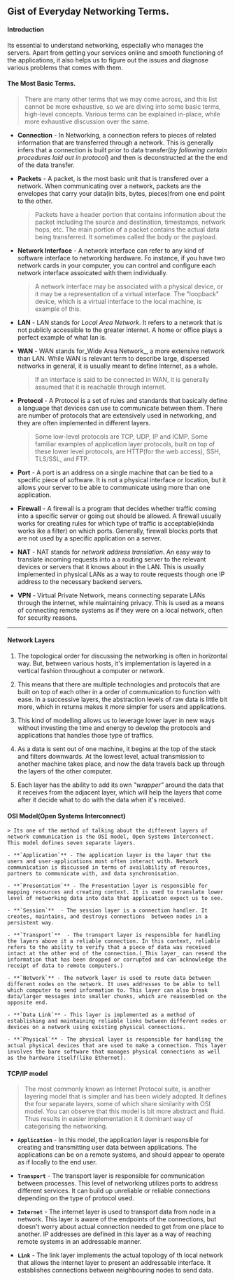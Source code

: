 ## Gist of Everyday Networking Terms.

#### Introduction
Its essential to understand networking, especially who manages the servers. Apart from getting your services online and smooth functioning of the applications, it also helps us to figure out the issues and diagnose various problems that comes with them.

#### The Most Basic Terms.
> There are many other terms that we may come across, and this list cannot be more exhaustive, so we are diving into some basic terms, high-level concepts. Various terms can be explained in-place, while more exhaustive discussion over the same.

- **Connection** - In Networking, a connection refers to pieces of related information that are transferred through a network. This is generally infers that a connection is built prior to data transfer(_by following certain procedures laid out in protocol_) and then is deconstructed at the the end of the data transfer.
- **Packets** - A packet, is the most basic unit that is transfered over a network. When communicating over a network, packets are the envelopes that carry your data(in bits, bytes, pieces)from one end point to the other.

  > Packets have a header portion that contains information about the packet including the source and destination, timestamps, network hops, etc. The main portion of a packet contains the actual data being transferred. It sometimes called the body or the payload.

- **Network Interface** - A network interface can refer to any kind of software interface to networking hardware. Fo instance, if you have two network cards in your computer, you can control and configure each network interface assoicated with them individually.
  > A network interface may be associated with a physical device, or it may be a representation of a virtual interface. The "loopback" device, which is a virtual interface to the local machine, is example of this.

- **LAN**  - LAN stands for _Local Area Network_. It refers to a network that is not publicly accessible to the greater internet. A home or office plays a perfect example of what lan is.

- **WAN** - WAN stands for_Wide Area Network_, a more extensive network than LAN. While WAN is relevant term to describe large, dispersed networks in general, it is usually meant to define Internet, as a whole.
  > If an interface is said to be connected in WAN, it is generally assumed that it is reachable through internet.

- **Protocol** - A Protocol is a set of rules and standards that basically define a language that devices can use to communicate between them. There are number of protocols that are extensively used in networking, and they are often implemented  in different layers.

  > Some low-level protocols are TCP, UDP, IP and ICMP. Some familiar examples of application layer protocols, built on top of these lower level protocols, are HTTP(for the web access), SSH, TLS/SSL, and FTP.

- **Port**  - A port is an address on a single machine that can be tied to a specific piece of software. It is not a physical interface or location, but it allows your server to be able to communicate using more than one application.

- **Firewall**  - A firewall is a program that decides whether traffic coming into a specific server or going out should be allowed. A firewall usually works for creating rules for which type of traffic is acceptable(kinda works ike a filter) on which ports. Generally, firewall blocks ports that are not used by a specific application on a server.

- **NAT** - NAT stands for _network address translation_. An easy way to translate incoming requests into a a routing server to the relevant devices or servers that it knows about in the LAN. This is usually implemented in physical LANs as a way to route requests though one IP address to the necessary backend servers.

- **VPN** - Virtual Private Network, means connecting separate LANs through the internet, while maintaining privacy. This is used as a means of connecting remote systems as if they were on a local network, often for security reasons.

**********************

#### Network Layers
1.  The topological order for discussing the networking is often in horizontal way. But, between various hosts, it's implementation is layered in a vertical fashion throughout a computer or network.

2. This means that there are multiple technologies and protocols that are built on top of each other in a order of communication to function with ease. In a successive layers, the abstraction levels of raw data is little bit more, which in returns makes it more simpler for users and applications.
3. This kind of modelling allows us to leverage lower layer in new ways without investing the time and energy to develop the protocols and applications that handles those type of traffics.

4. As a data is sent out of one machine, it begins at the top of the stack and filters downwards. At the lowest level, actual transmission to another machine takes place, and now the data travels back up through the layers of the other computer.
5. Each layer has the ability to add its own _"wrapper"_ around the data that it receives from the adjacent layer, which will help the layers that come after it decide what to do with the data when it's received.

  #### OSI Model(Open Systems Interconnect)
    > Its one of the method of talking about the different layers of network communication is the OSI model, Open Systems Interconnect. This model defines seven separate layers.

    - **`Application`** - The application layer is the layer that the users and user-applications most often interact with. Network communication is discussed in terms of availability of resources, partners to communicate with, and data synchronisation.

    - **`Presentation`** - The Presentation layer is responsible for mapping resources and creating context. It is used to translate lower level of networking data into data that application expect us to see.

    - **`Session`**  - The session layer is a connection handler. It creates, maintains, and destroys connections  between nodes in a persistent way.

    - **`Transport`**  - The transport layer is responsible for handling the layers above it a reliable connection. In this context, reliable refers to the ability to verify that a piece of data was received intact at the other end of the connection.(_This layer_ can resend the information that has been dropped or corrupted and can acknowledge the receipt of data to remote computers.)

    - **`Network`** - The network layer is used to route data between different nodes on the network. It uses addresses to be able to tell which computer to send information to. This layer can also break data/larger messages into smaller chunks, which are reassembled on the opposite end.

    - **`Data Link`** - This layer is implemented as a method of establishing and maintaining reliable links bwtween different nodes or devices on a network using existing physical connections.

    - **`Physical`** - The physical layer is responsible for handling the actual physical devices that are used to make a connection. This layer involves the bare software that manages physical connections as well as the hardware itself(like Ethernet).

  #### TCP/IP model
  > The most commonly known as Internet Protocol suite, is another layering model that is simpler and has been widely adopted. It defines the four separate layers, some of which share similarity with OSI model. You can observe that this model is bit more abstract and fluid. Thus results in easier implementation it it dominant way of categorising  the networking.

   - **`Application`** - In this model, the application layer is responsible for creating and transmitting user data between applications. The applications can be on a remote systems, and should appear to operate as if locally to the end user.  

   - **`Transport`** - The transport layer is responsible for communication between processes. This level of networking utilizes ports to address different services. It can build up unreliable or reliable connections depending on the type of protocol used.   

   - **`Internet`** - The internet layer is used to transport data from node in a network. This layer is aware of the endpoints of the connections, but doesn't worry about actual connection needed to get from one place to another. IP addresses are defined in this layer as a way of reaching remote systems in an addressable manner.

   - **`Link`** - The link layer implements the actual topology of th local network that allows the internet layer to present an addressable interface. It establishes connections between neighbouring nodes to send data.
